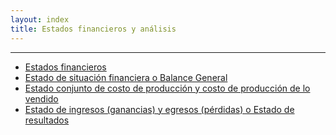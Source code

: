 ```yaml
---
layout: index
title: Estados financieros y análisis
---
```



----------------------------------------------------------

* [Estados financieros](estados-financieros.md)
* [Estado de situación financiera o Balance General](estado-de-situacion-financiera-o-balance-general.md)
* [Estado conjunto de costo de producción y costo de producción de lo vendido](estado-conjunto-de-costo-de-produccion-y-costo-de-produccion-de-lo-vendido.md)
* [Estado de ingresos (ganancias) y egresos (pérdidas) o Estado de resultados](estado-de-ingresos-ganancias-y-egresos-pérdidas-o-estado-de-resultados.md)
